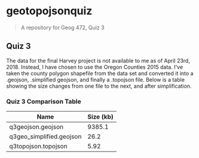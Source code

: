 # geotopojsonquiz
>A repository for Geog 472, Quiz 3

<h2>Quiz 3</h2>

The data for the final Harvey project is not available to me as of April 23rd, 2018. Instead, I have chosen to use the Oregon Counties 2015 data. I've taken the county polygon shapefile from the data set and converted it into a .geojson, .simplified geojson, and finally a .topojson file. Below is a table showing the size changes from one file to the next, and after simplification.
<div>
<H3>Quiz 3 Comparison Table</h3>

  | Name                     | Size (kb)        |
  | ----------------------   | ---------------  |
  | q3geojson.geojson        | 9385.1           |
  | q3geo_simplified.geojson | 26.2             |
  | q3topojson.topojson      | 5.92             |
  </div>



